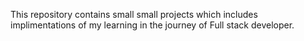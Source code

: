 This repository contains small small projects which includes implimentations of my learning in the journey of Full stack developer. 
